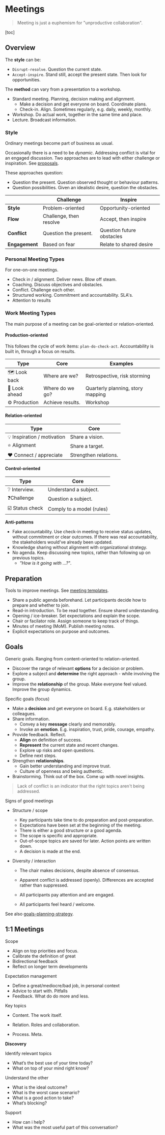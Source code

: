 # Meetings

> Meeting is just a euphemism for "unproductive collaboration".

[toc]

## Overview

The **style** can be:

- `Disrupt-resolve`. Question the current state.
- `Accept-inspire`. Stand still, accept the present state. Then look for opportunities.

The **method** can vary from a presentation to a workshop.

- Standard meeting. Planning, decision making and alignment.
  - Make a decision and get everyone on board. Coordinate plans.
  - Check-in. Align. Sometimes regularly, e.g. daily, weekly, monthly.
- Workshop. Do actual work, together in the same time and place.
- Lecture. Broadcast information.

### Style

Ordinary meetings become part of business as usual.

Occasionally there is a need to be *dynamic*. Addressing conflict is vital for an engaged discussion. Two approaches are to lead with either challenge or inspiration. See [proposals](proposals.md).

These approaches question:

- Question the present. Question observed thought or behaviour patterns.
- Question possibilities. Given an idealistic desire, question the obstacles.

|                | Challenge               | Inspire                   |
| -------------- | ----------------------- | ------------------------- |
| **Style**      | Problem-oriented        | Opportunity-oriented      |
| **Flow**       | Challenge, then resolve | Accept, then inspire      |
| **Conflict**   | Question the present.   | Question future obstacles |
| **Engagement** | Based on fear           | Relate to shared desire   |

### Personal Meeting Types

For one-on-one meetings.

- Check in / alignment. Deliver news. Blow off steam.
- Coaching. Discuss objectives and obstacles.
- Conflict. Challenge each other.
- Structured working. Commitment and accountability. SLA's.
- Attention to results

### Work Meeting Types

The main purpose of a meeting can be goal-oriented or relation-oriented.

#### Production-oriented

This follows the cycle of work items: `plan-do-check-act`. Accountability is built in, through a focus on results.

| Type         | Core             | Examples                          |
| ------------ | ---------------- | --------------------------------- |
| 🗺️ Look back  | Where are we?    | Retrospective, risk storming      |
| 🧭 Look ahead | Where do we go?  | Quarterly planning, story mapping |
| ⚙️ Production | Achieve results. | Workshop                          |

#### Relation-oriented

| Type                       | Core                  |
| -------------------------- | --------------------- |
| 💡 Inspiration / motivation | Share a vision.       |
| ⭐ Alignment                | Share a target.       |
| ❤️ Connect / appreciate     | Strengthen relations. |

#### Control-oriented

| Type           | Core                      |
| -------------- | ------------------------- |
| ❔ Interview.   | Understand a subject.     |
| ❓Challenge     | Question a subject.       |
| ☑️ Status check | Comply to a model (rules) |

**Anti-patterns**

- Fake accountability. Use check-in meeting to receive status updates, without commitment or clear outcomes. If there was real accountability, the stakeholders would've already been updated.
- Knowledge sharing without alignment with organizational strategy.
- No agenda. Keep discussing new topics, rather than following up on previous topics.
  - *"How is it going with ...?"*.

## Preparation

Tools to improve meetings. See [meeting templates](meeting-templates.md).

- Share a public agenda beforehand. Let participants decide how to prepare and whether to join.
- Read-in introduction. To be read together. Ensure shared understanding.
- Opening / ice-breaker. Set expectations and explain the scope.
- Chair or facilator role. Assign someone to keep track of things.
- Minutes of meeting (MoM). Publish meeting notes.
- Explicit expectations on purpose and outcomes.

## Goals

Generic goals. Ranging from content-oriented to relation-oriented.

- Discover the range of relevant **options** for a decision or problem.
- Explore a subject and **determine** the right approach - while involving the group.
- Improve the **relationship** of the group. Make everyone feel valued. Improve the group dynamics.

Specific goals (focus)

- Make a **decision** and get everyone on board. E.g. stakeholders or colleagues.
- Share information.
  - Convey a key **message** clearly and memorably.
  - Invoke an **emotion**. E.g. inspiration, trust, pride, courage, empathy.
- Provide feedback. Reflect.
  - **Align** on definition of success.
  - **Represent** the current state and recent changes.
  - Explore up risks and open questions.
  - Define next steps.
- Strengthen **relationships**.
  - Gain better understanding and improve trust.
  - Culture of openness and being authentic.
- Brainstorming. Think out of the box. Come up with novel insights.

> Lack of conflict is an indicator that the right topics aren't being addressed.

Signs of good meetings

- Structure / scope

  - Key participants take time to do preparation and post-preparation.
  - Expectations have been set at the beginning of the meeting.
  - There is either a good structure or a good agenda.
  - The scope is specific and appropriate.
  - Out-of-scope topics are saved for later. Action points are written down.
  - A decision is made at the end.

- Diversity / interaction

  - The chair makes decisions, despite absence of consensus.
  - Apparent conflict is addressed (openly). Differences are accepted rather than suppressed.

  - All participants pay attention and are engaged.

  - All participants feel heard / welcome.

See also [goals-planning-strategy](../legacy/alignment-strategy.md#Meetings).

## 1:1 Meetings

Scope

- Align on top priorities and focus.
- Calibrate the definition of great
- Bidirectional feedback
- Reflect on longer term developments

Expectation management

- Define a great/mediocre/bad job, in personal context
- Advice to start with. Pitfalls
- Feedback. What do do more and less.

Key topics

- Content. The work itself.

- Relation. Roles and collaboration.

- Process. Meta.

**Discovery**

Identify relevant topics

- What’s the best use of your time today?
- What on top of your mind right know?

Understand the other

- What is the ideal outcome?
- What is the worst case scenario?
- What is a good action to take?
- What’s blocking?

Support

- How can i help?
- What was the most useful part of this conversation?
